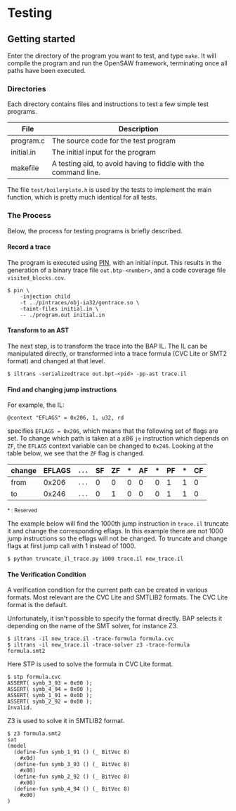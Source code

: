 <!---
    Open Security Analysis Workbench (OpenSAW) - A concolic security test tool
    Copyright (C) 2016 Ericsson AB

    This program is free software; you can redistribute it and/or modify
    it under the terms of the GNU General Public License as published by
    the Free Software Foundation; version 2 of the License.

    This program is distributed in the hope that it will be useful,
    but WITHOUT ANY WARRANTY; without even the implied warranty of
    MERCHANTABILITY or FITNESS FOR A PARTICULAR PURPOSE.  See the
    GNU General Public License for more details.

    You should have received a copy of the GNU General Public License along
    with this program; if not, write to the Free Software Foundation, Inc.,
    51 Franklin Street, Fifth Floor, Boston, MA 02110-1301 USA.
--->
Testing
=======

## Getting started
Enter the directory of the program you want to test, and type `make`.
It will compile the program and run the OpenSAW framework, terminating
once all paths have been executed.

### Directories

Each directory contains files and instructions to test
a few simple test programs.

File        | Description
----------- | -----------
program.c   | The source code for the test program
initial.in  | The initial input for the program
makefile    | A testing aid, to avoid having to fiddle with the command line.

The file `test/boilerplate.h` is used by the tests
to implement the main function, which is pretty much
identical for all tests.

### The Process
Below, the process for testing programs is briefly described.

#### Record a trace
The program is executed using
[PIN](https://software.intel.com/en-us/articles/pintool),
with an initial input. This results in the generation of a binary
trace file `out.btp-<number>`, and a code coverage file
`visited_blocks.cov`.

```
$ pin \
    -injection child
    -t ../pintraces/obj-ia32/gentrace.so \
    -taint-files initial.in \
    -- ./program.out initial.in
```

#### Transform to an AST
The next step, is to transform the trace into the BAP IL. The IL
can be manipulated directly, or transformed into a trace formula
(CVC Lite or SMT2 format) and changed at that level.

```
$ iltrans -serializedtrace out.bpt-<pid> -pp-ast trace.il
```

#### Find and changing jump instructions
For example, the IL:
```bil
@context "EFLAGS" = 0x206, 1, u32, rd
```

specifies `EFLAGS = 0x206`, which means that the following set of
flags are set. To change which path is taken at a x86 `je` instruction
which depends on `ZF`, the `EFLAGS` context variable can be changed
to `0x246`. Looking at the table below, we see that the `ZF` flag
is changed.

change | EFLAGS | `...` | SF | ZF |  * | AF |  * | PF |  * | CF
------ | ------ | ----- | -- | -- | -- | -- | -- | -- | -- | --
from   | 0x206  | `...` |  0 |  0 |  0 |  0 |  0 |  1 |  1 |  0
to     | 0x246  | `...` |  0 |  1 |  0 |  0 |  0 |  1 |  1 |  0

<sup>* : Reserved</sup>

The example below will find the 1000th jump instruction in `trace.il`
truncate it and change the corresponding eflags. In this
example there are not 1000 jump instructions so the eflags will
not be changed. To truncate and change flags at first jump
call with 1 instead of 1000.

```
$ python truncate_il_trace.py 1000 trace.il new_trace.il
```

#### The Verification Condition
A verification condition for the current path can be created
in various formats. Most relevant are the CVC Lite and SMTLIB2
formats. The CVC Lite format is the default.

Unfortunately, it isn't possible to specify the format directly.
BAP selects it depending on the name of the SMT solver, for instance
Z3.
```
$ iltrans -il new_trace.il -trace-formula formula.cvc
$ iltrans -il new_trace.il -trace-solver z3 -trace-formula formula.smt2
```

Here STP is used to solve the formula in CVC Lite format.
```
$ stp formula.cvc
ASSERT( symb_3_93 = 0x00 );
ASSERT( symb_4_94 = 0x00 );
ASSERT( symb_1_91 = 0x0D );
ASSERT( symb_2_92 = 0x00 );
Invalid.
```

Z3 is used to solve it in SMTLIB2 format.
```
$ z3 formula.smt2
sat
(model
  (define-fun symb_1_91 () (_ BitVec 8)
    #x0d)
  (define-fun symb_3_93 () (_ BitVec 8)
    #x00)
  (define-fun symb_2_92 () (_ BitVec 8)
    #x00)
  (define-fun symb_4_94 () (_ BitVec 8)
    #x00)
)
```
